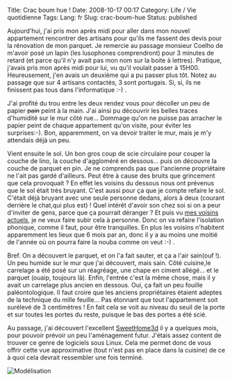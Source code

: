 Title: Crac boum hue !
Date: 2008-10-17 00:17
Category: Life / Vie quotidienne
Tags:
Lang: fr
Slug: crac-boum-hue
Status: published

Aujourd'hui, j'ai pris mon après midi pour aller dans mon nouvel appartement
rencontrer des artisans pour qu'ils me fassent des devis pour la rénovation de
mon parquet. Je remercie au passage monsieur Coelho de m'avoir posé un lapin
(les lusophones comprendront) pour 3 minutes de retard (et parce qu'il n'y
avait pas mon nom sur la boite à lettres). Pratique, j'avais pris mon après
midi pour lui, vu qu'il voulait passer à 15H00. Heureusement, j'en avais un
deuxième qui a pu passer plus tôt. Notez au passage que sur 4 artisans
contactés, 3 sont portugais. Si, si, ils ne finissent pas tous dans
l'informatique :-) .

J'ai profité du trou entre les deux rendez vous pour décoller un peu de papier
~~pain~~ peint à la main. J'ai ainsi pu découvrir les belles traces d'humidité
sur le mur côté rue... Dommage qu'on ne puisse pas arracher le papier peint de
chaque appartement qu'on visite, pour éviter les surprises:-). Bon,
apparemment, on va devoir traiter le mur, mais je m'y attendais déjà un peu.

Vient ensuite le sol. Un bon gros coup de scie circulaire pour couper la couche
de lino, la couche d'aggloméré en dessous... puis on découvre la couche de
parquet en pin. Je ne comprends pas que l'ancienne propriétaire ne l'ait pas
gardé d'ailleurs. Peut être à cause des bruits que grincement que cela
provoquait ? En effet les voisins du dessous nous ont prévenus que le sol était
très bruyant. C'est aussi pour ça que je compte refaire le sol. C'était déjà
bruyant avec une seule personne dedans, alors à deux (courant derrière le
chat,qui plus est) ! Quel intérêt d'avoir son chez soi si on a peur d'inviter
de gens, parce que ça pourrait déranger ? Et puis vu [mes voisins
actuels](/post/2008/10/11/Proprietaire-Enfin), je ne veux faire subir cela à
personne. Donc on va refaire l'isolation phonique, comme il faut, pour être
tranquilles. En plus les voisins n'habitent apparemment les lieux que 6 mois
par an, donc il y a au moins une moitié de l'année où on pourra faire la nouba
comme on veut :-) .

Bref. On a découvert le parquet, et on l'a fait sauter, et ça a l'air sain(ouf
!). Un peu humide sur le mur que j'ai découvert, mais sain. Côté cuisine,le
carrelage a été posé sur un réagréage, une chape en ciment allégé... et le
parquet (ouaip, toujours là). Enfin, l'entrée c'est la même chose, mais il y
avait un carrelage plus ancien en dessous. Oui, ça fait un peu fouille
paléontologique. Il faut croire que les anciens propriétaires étaient adeptes
de la technique du mille feuille... Pas étonnant que tout l'appartement soit
surélevé de 3 centimètres ! En fait cela se voit au niveau du seuil de la porte
et sur toutes les portes du reste, puisque le bas des portes a été scié.

Au passage, j'ai découvert l'excellent
[SweetHome3d](http://sweethome3d.sourceforge.net/fr/) il y a quelques mois, pour
pouvoir prévoir un peu l'aménagement futur. J'étais assez content de trouver ce
genre de logiciels sous Linux. Cela me permet donc de vous offrir cette vue
approximative (tout n'est pas en place dans la cuisine) de ce à quoi cela
devrait ressembler une fois terminé.

![Modélisation]({static]/media/appartement/appartement.png)
